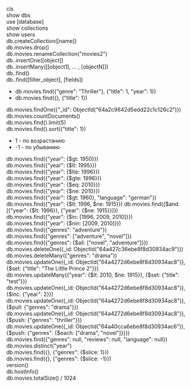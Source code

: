 cls<br/>
show dbs<br/>
use [database]<br/>
show collections<br/>
show users<br/>
db.createCollection([name])<br/>
db.movies.drop()<br/>
db.movies.renameCollection("movies2")<br/>
db.<collection>.insertOne([object])<br/>
db.<collection>.insertMany([[object1], ... , [objectN]]) <br/>
db.<collection>.find()<br/>
db.<collection>.find([filter_object], [fields]) <br/>
<ul>
	<li>db.movies.find({"genre": "Thriller"}, {"title": 1, "year": 1})</li>
	<li>db.movies.find({}, {"title": 1})</li>
</ul>
db.movies.findOne({"_id": ObjectId("64a2c9842d5edd22c1c126c2")})<br/>
db.movies.countDocuments()<br/>
db.movies.find().limit(5)<br/>
db.movies.find().sort({"title": 1})<br/>
<ul>
	<li>1 - по возрастанию</li>
	<li>-1 - по убыванию</li>
</ul>
db.movies.find({"year": {$gt: 1950}})<br/>
db.movies.find({"year": {$lt: 1995}})<br/>
db.movies.find({"year": {$lte: 1996}})<br/>
db.movies.find({"year": {$gte: 1996}})<br/>
db.movies.find({"year": {$eq: 2010}})<br/>
db.movies.find({"year": {$ne: 2010}})<br/>
db.movies.find({"year": {$gt: 1960}, "language": "german"})<br/>
db.movies.find({"year": {$lt: 1996, $ne: 1915}})
db.movies.find({$and: [{"year": {$lt: 1996}}, {"year": {$ne: 1915}}]})<br/>
db.movies.find({"year": {$in: [1996, 2009, 2010]}})<br/>
db.movies.find({"year": {$nin: [2009, 2010]}})<br/>
db.movies.find({"genres": "adventure"})<br/>
db.movies.find({"genres": ["adventure", "novel"]})<br/>
db.movies.find({"genres": {$all: ["novel", "adventure"]}})<br/>
db.movies.deleteOne({_id: ObjectId("64a427c36ebe8f8d30934ac9")})<br/>
db.movies.deleteMany({"genres": "drama"})<br/>
db.movies.updateOne({_id: ObjectId("64a4272d6ebe8f8d30934ac8")}, {$set: {"title": "The Little Prince 2"}})<br/>
db.movies.updateMany({"year": {$lt: 2010, $ne: 1915}}, {$set: {"title": "test"}})<br/>
db.movies.updateOne({_id: ObjectId("64a4272d6ebe8f8d30934ac8")}, {$inc: {"year": 2}})<br/>
db.movies.updateOne({_id: ObjectId("64a4272d6ebe8f8d30934ac8")}, {$pull: {"genres": "drama"}})<br/>
db.movies.updateOne({_id: ObjectId("64a4272d6ebe8f8d30934ac8")}, {$push: {"genres": "thriller"}})<br/>
db.movies.updateOne({_id: ObjectId("64a40cca6ebe8f8d30934ac6")}, {$push: {"genres": {$each: ["drama", "novel"]}}})<br/>
db.movies.find({"genres": null, "reviews": null, "language": null})<br/>
db.movies.distinct("year")<br/>
db.movies.find({}, {"genres": {$slice: 1}})<br/>
db.movies.find({}, {"genres": {$slice: -1}})<br/>
version()<br/>
db.hostInfo()<br/>
db.movies.totalSize() / 1024
